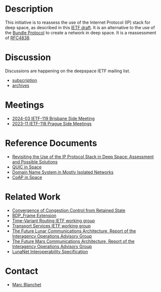 # Description

This initiative is to reassess the use of the Internet Protocol (IP) stack for deep space, as described in this [IETF draft](https://datatracker.ietf.org/doc/draft-many-deepspace-ip-assessment/). It is an alternative to the use of the [Bundle Protocol](https://datatracker.ietf.org/doc/rfc9171/) to create a network in deep space. It is a reassessment of [RFC4838](https://datatracker.ietf.org/doc/html/rfc4838).

# Discussion
Discussions are happening on the deepspace IETF mailing list.

- [subscription](https://www.ietf.org/mailman/listinfo/deepspace)
- [archives](https://mailarchive.ietf.org/arch/browse/deepspace/)

# Meetings
- [2024-03 IETF-119 Brisbane Side Meeting](meetings/ietf119/README.md)
- [2023-11 IETF-118 Prague Side Meetings](meetings/ietf118/README.md)

# Reference Documents
- [Revisiting the Use of the IP Protocol Stack in Deep Space: Assessment and Possible Solutions](https://datatracker.ietf.org/doc/draft-many-deepspace-ip-assessment/)
- [QUIC in Space](https://datatracker.ietf.org/doc/draft-huitema-quic-in-space/)
- [Domain Name System in Mostly Isolated Networks](https://datatracker.ietf.org/doc/draft-blanchet-dns-isolated-networks)
- [CoAP in Space](https://datatracker.ietf.org/doc/draft-gomez-core-coap-space/)

# Related Work
- [Convergence of Congestion Control from Retained State](https://datatracker.ietf.org/doc/draft-ietf-tsvwg-careful-resume/)
- [BDP_Frame Extension](https://datatracker.ietf.org/doc/draft-kuhn-quic-bdpframe-extension/)
- [Time-Variant Routing IETF working group](https://datatracker.ietf.org/wg/tvr/about/)
- [Transport Services IETF working group](https://datatracker.ietf.org/wg/taps/about/)
- [The Future Lunar Communications Architecture, Report of the Interagency Operations Advisory Group](https://www.ioag.org/Public%20Documents/Lunar%20communications%20architecture%20study%20report%20FINAL%20v1.3.pdf)
- [The Future Mars Communications Architecture, Report of the Interagency Operations Advisory Group](https://www.ioag.org/Public%20Documents/MBC%20architecture%20report%20final%20version%20PDF.pdf)
- [LunaNet Interoperability Specification](https://www.nasa.gov/directorates/somd/space-communications-navigation-program/lunanet-interoperability-specification/#:~:text=The%20purpose%20of%20the%20LunaNet,on%20and%20around%20the%20Moon)

# Contact
- [Marc Blanchet](mailto:marc.blanchet@viagenie.ca)
